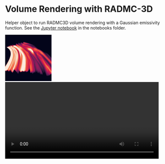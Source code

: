 # Volume Rendering with RADMC-3D

Helper object to run RADMC3D volume rendering with a Gaussian emissivity function. See the <a href='https://github.com/birnstiel/radmc3d_volume_rendering/tree/master/notebooks/volume_rendering.ipynb'>Jupyter notebook</a> in the notebooks folder.



<img width="30%" src='https://github.com/birnstiel/radmc3d_volume_rendering/blob/master/notebooks/example.jpg'>

<video width="500" controls autoplax>
  <source src="https://github.com/birnstiel/radmc3d_volume_rendering/blob/master/notebooks/pan.mp4" type="video/mp4">
  Your browser does not support the video tag.
</video>
